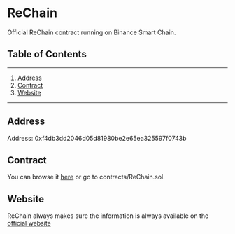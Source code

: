 # ReChain 

Official ReChain contract running on Binance Smart Chain.

## Table of Contents

---

1. [Address](#address)
2. [Contract](#contract)
3. [Website](#website)

---

## Address

Address: 0xf4db3dd2046d05d81980be2e65ea325597f0743b

## Contract

You can browse it [here](./contracts/ReChain.sol) or go to contracts/ReChain.sol.

## Website

ReChain always makes sure the information is always
available on the [official website](https://www.rechain.finance)

